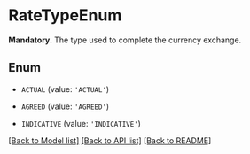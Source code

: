 # RateTypeEnum

__Mandatory__. The type used to complete the currency exchange.

## Enum

* `ACTUAL` (value: `'ACTUAL'`)

* `AGREED` (value: `'AGREED'`)

* `INDICATIVE` (value: `'INDICATIVE'`)

[[Back to Model list]](../README.md#documentation-for-models) [[Back to API list]](../README.md#documentation-for-api-endpoints) [[Back to README]](../README.md)


